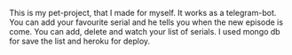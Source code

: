 This is my pet-project, that I made for myself. It works as a telegram-bot. You can add your favourite serial and he tells you when the new episode is come. You can add, delete and watch your list of serials. I used mongo db for save the list and heroku for deploy.
